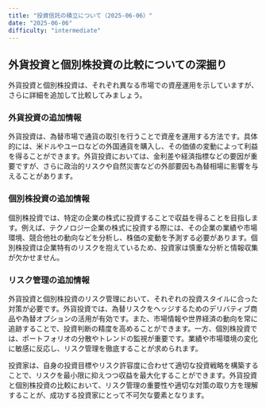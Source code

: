 ```yaml
---
title: "投資信託の積立について（2025-06-06）"
date: "2025-06-06"
difficulty: "intermediate"
---
```


## 外貨投資と個別株投資の比較についての深掘り

外貨投資と個別株投資は、それぞれ異なる市場での資産運用を示していますが、さらに詳細を追加して比較してみましょう。

### 外貨投資の追加情報
外貨投資は、為替市場で通貨の取引を行うことで資産を運用する方法です。具体的には、米ドルやユーロなどの外国通貨を購入し、その価値の変動によって利益を得ることができます。外貨投資においては、金利差や経済指標などの要因が重要ですが、さらに政治的リスクや自然災害などの外部要因も為替相場に影響を与えることがあります。

### 個別株投資の追加情報
個別株投資では、特定の企業の株式に投資することで収益を得ることを目指します。例えば、テクノロジー企業の株式に投資する際には、その企業の業績や市場環境、競合他社の動向などを分析し、株価の変動を予測する必要があります。個別株投資は企業特有のリスクを抱えているため、投資家は慎重な分析と情報収集が欠かせません。

### リスク管理の追加情報
外貨投資と個別株投資のリスク管理において、それぞれの投資スタイルに合った対策が必要です。外貨投資では、為替リスクをヘッジするためのデリバティブ商品や為替オプションの活用が有効です。また、市場情報や世界経済の動向を常に追跡することで、投資判断の精度を高めることができます。一方、個別株投資では、ポートフォリオの分散やトレンドの監視が重要です。業績や市場環境の変化に敏感に反応し、リスク管理を徹底することが求められます。

投資家は、自身の投資目標やリスク許容度に合わせて適切な投資戦略を構築することで、リスクを最小限に抑えつつ収益を最大化することができます。外貨投資と個別株投資の比較において、リスク管理の重要性や適切な対策の取り方を理解することが、成功する投資家にとって不可欠な要素となります。
